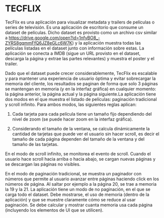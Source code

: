 # TECFLIX

TecFlix es una aplicación para visualizar metadata y trailers de películas o series de televisión. Es una aplicación de escritorio que consume un dataset de películas. Dicho dataset es provisto como un archivo csv similar a https://drive.google.com/open?id=1nfyBO8_-ZYRS8gqmmFfQ6JZ8eGLc6W7K) y la aplicación muestra todas las
películas listadas en el dataset junto con información sobre estas. La aplicación se conecta a IMDB (sigue un URL provisto en el dataset, descarga la página y extrae las partes relevantes) y muestra el poster y el trailer.

Dado que el dataset puede crecer considerablemente, TecFlix es escalable y para mantener una experiencia de
usuario óptima y evitar sobrecargar la memoria del cliente, los resultados se paginan de forma que solo 3 páginas se mantengan en memoria (y en la interfaz gráfica) en cualquier momento: la página anterior, la página actual y la página siguiente.La aplicación tiene dos modos en el que muestra el listado de películas: paginación tradicional y scroll infinito. Para ambos modos, las siguientes reglas aplican:

1. Cada tarjeta para cada película tiene un tamaño fijo dependiendo del nivel de zoom (se puede hacer zoom
en la interfaz gráfica).

2. Considerando el tamaño de la ventana, se calcula dinámicamente la cantidad de tarjetas que puede ver el
usuario sin hacer scroll, es decir el tamaño de cada página dependen del tamaño de la ventana y del
tamaño de las tarjetas.

En el modo de scroll infinito, se monitorea el evento de scroll. Cuando el usuario hace scroll hacia arriba o hacia abajo, se cargan nuevas páginas y se descargan las páginas no visibles.

En el modo de paginación tradicional, se muestra un paginador con números que permite al usuario avanzar entre
páginas haciendo click en los números de página. Al saltar por ejemplo a la página 20, se trae a memoria la 19 y la 21.
La aplicación tiene un modo de no paginación, en el que se carga todo el dataset. Debe mostrarse, el uso de memoria (dentro de la aplicación) y que se muestre claramente cómo se reduce al usar paginación. Se debe calcular y mostrar cuanta memoria usa cada página (incluyendo los elementos de UI que se utilicen).
